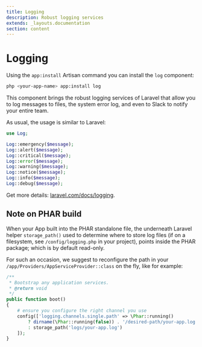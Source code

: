 ```yaml
---
title: Logging
description: Robust logging services
extends: _layouts.documentation
section: content
---
```


# Logging

Using the `app:install` Artisan command you can install the `log` component:
```bash
php <your-app-name> app:install log
```

This component brings the robust logging services of Laravel that allow you to log
messages to files, the system error log, and even to Slack to notify your entire team.

As usual, the usage is similar to Laravel:
```php
use Log;

Log::emergency($message);
Log::alert($message);
Log::critical($message);
Log::error($message);
Log::warning($message);
Log::notice($message);
Log::info($message);
Log::debug($message);
```

Get more details: [laravel.com/docs/logging](https://laravel.com/docs/logging).


## Note on PHAR build

When your App built into the PHAR standalone file, the underneath Laravel helper `storage_path()` used to determine where to store log files (if on a filesystem, see `/config/logging.php` in your project), points inside the PHAR package; which is by default read-only.

For such an occasion, we suggest to reconfigure the path in your `/app/Providers/AppServiceProvider::class` on the fly, like for example:

```php
/**
 * Bootstrap any application services.
 * @return void
 */
public function boot()
{
    # ensure you configure the right channel you use
    config(['logging.channels.single.path' => \Phar::running()
        ? dirname(\Phar::running(false)) . '/desired-path/your-app.log'
        : storage_path('logs/your-app.log')
    ]);
}
```

